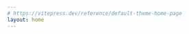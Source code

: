 ```yaml
---
# https://vitepress.dev/reference/default-theme-home-page
layout: home
---
```


<yiitap-demo></yiitap-demo>